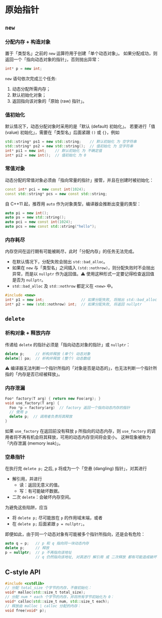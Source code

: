 # 原始指针
## `new`

### 分配内存 + 构造对象
置于「类型名」之前的 `new` 运算符用于创建「单个动态对象」。
如果分配成功，则返回一个「指向动态对象的指针」，否则抛出异常：
```cpp
int* p = new int;
```
`new` 语句依次完成三个任务:
1. 动态分配所需内存；
2. 默认初始化对象；
3. 返回指向该对象的「原始 (raw) 指针」。

### 值初始化
默认情况下，动态分配对象时采用的是「默认 (default) 初始化」。
若要进行「值 (value) 初始化」，需要在「类型名」后面紧跟 `()` 或 `{}`，例如
```cpp
std::string* ps1 = new std::string;    // 默认初始化 为 空字符串
std::string* ps2 = new std::string();  // 值初始化 为 空字符串
int* pi1 = new int;    // 默认初始化 为 不确定值
int* pi2 = new int();  // 值初始化 为 0
```

### 常值对象
动态分配的常值对象必须由「指向常量的指针」接管，并且在创建时被初始化：
```cpp
const int* pci = new const int(1024);
const std::string* pcs = new const std::string;
```
自 C++11 起，推荐用 `auto` 作为对象类型，编译器会推断出变量的类型：
```cpp
auto pi = new int();
auto ps = new std::string();
auto pci = new const int(1024);
auto pcs = new const std::string("hello");
```

### 内存耗尽
内存空间在运行期有可能被耗尽，此时「分配内存」的任务无法完成。
- 在默认情况下，分配失败会抛出 `std::bad_alloc`。
- 如果在 `new` 与「类型名」之间插入 `(std::nothrow)`，则分配失败时不会抛出异常，而是以 `nullptr` 作为返回值。⚠️ 使用这种形式一定要记得检查返回值是否为 `nullptr`。
- `std::bad_alloc` 及 `std::nothrow` 都定义在 `<new>` 中。
```cpp
#include <new>
int* p1 = new int;                 // 如果分配失败, 将抛出 std::bad_alloc
int* p2 = new (std::nothrow) int;  // 如果分配失败, 将返回 nullptr
```
## `delete`

### 析构对象 + 释放内存
传递给 `delete` 的指针必须是「指向动态对象的指针」或 `nullptr`：
```cpp
delete p;     // 析构并释放 (单个) 动态对象
delete[] pa;  // 析构并释放 (整个) 动态数组
```

⚠️ 编译器无法判断一个指针所指的「对象是否是动态的」，也无法判断一个指针所指的「内存是否已经被释放」。

### 内存泄漏
```cpp
Foo* factory(T arg) { return new Foo(arg); }
void use_factory(T arg) {
  Foo *p = factory(arg)  // factory 返回一个指向动态内存的指针
  // 使用 p
  delete p;  // 调用者负责将其释放
}
```
如果 `use_factory` 在返回前没有释放 `p` 所指向的动态内存，则 `use_factory` 的调用者将不再有机会将其释放，可用的动态内存空间将会变小。
这种现象被称为「内存泄漏 (memory leak)」。

### 空悬指针
在执行完 `delete p;` 之后, `p` 将成为一个「空悬 (dangling) 指针」，对其进行
- 解引用，并进行
  - 读：返回无意义的值。
  - 写：有可能破坏数据。
- 二次 `delete`：会破坏内存空间。

为避免这些陷阱，应当
- 将 `delete p;` 尽可能放在 `p` 的作用域末端，或者
- 在 `delete p;` 后面紧跟 `p = nullptr;`。

即便如此，由于同一个动态对象有可能被多个指针所指向，还是会有危险：
```cpp
auto q = p;   // p 和 q 指向同一块动态内存
delete p;     // 释放
p = nullptr;  // p 不再指向该地址
              // q 仍然指向该地址, 对其进行 解引用 或 二次释放 都有可能造成破坏
```
## C-style API
```cpp
#include <cstdlib>
// 分配 total_size 个字节的内存，不做初始化：
void* malloc(std::size_t total_size);
// 分配 num * each 个字节的内存，并将所有字节初始化为 0：
void* calloc(std::size_t num, std::size_t each);
// 释放由 malloc | calloc 分配的内存：
void free(void* p);
```
